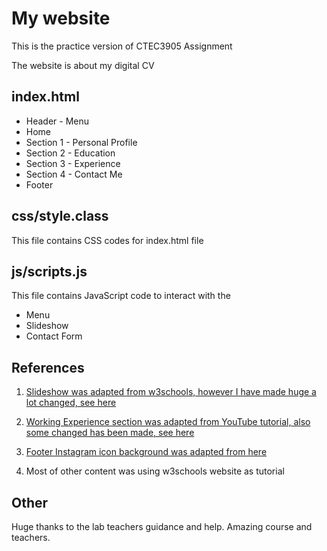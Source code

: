 # My website

This is the practice version of CTEC3905 Assignment

The website is about my digital CV

## index.html

* Header - Menu
* Home
* Section 1 - Personal Profile
* Section 2 - Education
* Section 3 - Experience
* Section 4 - Contact Me
* Footer


## css/style.class

This file contains CSS codes for index.html file


## js/scripts.js

This file contains JavaScript code to interact with the

* Menu
* Slideshow
* Contact Form


## References

1. [Slideshow was adapted from w3schools, however I have made huge a lot changed, see here](https://www.w3schools.com/howto/howto_js_slideshow.asp)

2. [Working Experience section was adapted from YouTube tutorial, also some changed has been made, see here](https://www.youtube.com/watch?v=T7PnWnTgusc&t=5113s)

3. [Footer Instagram icon background was adapted from here](https://codepen.io/thomasrye/pen/VaRoYv)

4. Most of other content was using w3schools website as tutorial


## Other

Huge thanks to the lab teachers guidance and help. Amazing course and teachers. 
